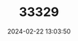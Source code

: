 ---
title: "33329"
category: "Terminalia pellucida"
draft: false
date: 2024-02-22 13:03:50
languages:
  Iloko: ["Aritongtong", "dulaoen"]
  Austronesian (Other): ["hakit", "sakut", "talisai-tandok"]
  Pangasinan: ["manaong", "saket"]
  Tagalog: ["sobo-sobo"]
  Pampanga; Kapampangan: ["solo-solo"]
  Waray: ["upung-upung"]
---